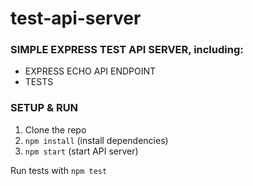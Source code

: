 # test-api-server

### SIMPLE EXPRESS TEST API SERVER, including:

- EXPRESS ECHO API ENDPOINT
- TESTS


### SETUP & RUN

1. Clone the repo
2. `npm install` (install dependencies)
3. `npm start` (start API server)

Run tests with `npm test`

